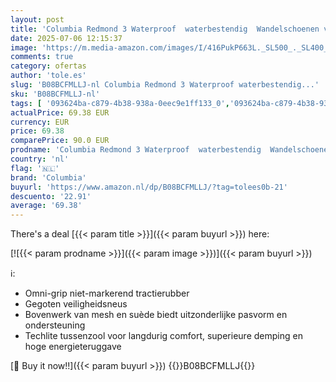 ```yaml
---
layout: post
title: 'Columbia Redmond 3 Waterproof  waterbestendig  Wandelschoenen voor Dames  Bruin  Pebble/Red Coral   38.5 EU'
date: 2025-07-06 12:15:37
image: 'https://m.media-amazon.com/images/I/416PukP663L._SL500_._SL400_.jpg'
comments: true
category: ofertas
author: 'tole.es'
slug: 'B08BCFMLLJ-nl Columbia Redmond 3 Waterproof waterbestendig...'
sku: 'B08BCFMLLJ-nl'
tags: [ '093624ba-c879-4b38-938a-0eec9e1ff133_0','093624ba-c879-4b38-938a-0eec9e1ff133_3601','Arborist Merchandising Root','Damesmode','Damesschoenen','Kleding, schoenen & sieraden','Kleding, schoenen en sieraden','New Arrivals','Self Service','Special Features Stores','Trainings- & outdoorschoenen dames','Trekking- & hikingschoeisel dames','Wandelschoenen dames','columbia','🇳🇱', ]
actualPrice: 69.38 EUR
currency: EUR
price: 69.38
comparePrice: 90.0 EUR
prodname: 'Columbia Redmond 3 Waterproof  waterbestendig  Wandelschoenen voor Dames  Bruin  Pebble/Red Coral   38.5 EU'
country: 'nl'
flag: '🇳🇱'
brand: 'Columbia'
buyurl: 'https://www.amazon.nl/dp/B08BCFMLLJ/?tag=tolees0b-21'
descuento: '22.91'
average: '69.38'
---
```


There's a deal [{{< param title >}}]({{< param buyurl >}})  here:

[![{{< param prodname >}}]({{< param image >}})]({{< param buyurl >}})

ℹ️:

- Omni-grip niet-markerend tractierubber
- Gegoten veiligheidsneus
- Bovenwerk van mesh en suède biedt uitzonderlijke pasvorm en ondersteuning
- Techlite tussenzool voor langdurig comfort, superieure demping en hoge energieteruggave

[🛒 Buy it now!!]({{< param buyurl >}})
{{<world>}}B08BCFMLLJ{{</world>}}

